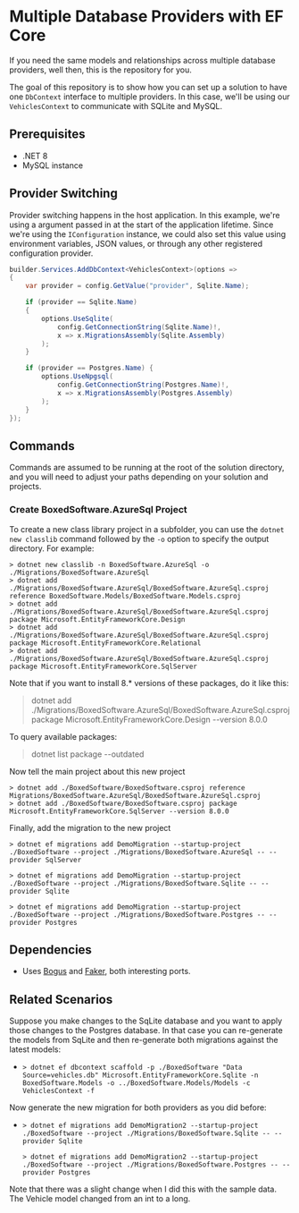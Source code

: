 # Multiple Database Providers with EF Core

If you need the same models and relationships across multiple database providers, well then, this is the repository for you.

The goal of this repository is to show how you can set up a solution to have one `DbContext` interface to multiple providers. In this case, we'll be using our `VehiclesContext` to communicate with SQLite and MySQL.

## Prerequisites

- .NET 8
- MySQL instance

## Provider Switching

Provider switching happens in the host application. In this example, we're using a argument passed in at the start of the application lifetime. Since we're using the `IConfiguration` instance, we could also set this value using environment variables, JSON values, or through any other registered configuration provider.

```csharp
builder.Services.AddDbContext<VehiclesContext>(options =>
{
    var provider = config.GetValue("provider", Sqlite.Name);

    if (provider == Sqlite.Name)
    {
        options.UseSqlite(
            config.GetConnectionString(Sqlite.Name)!,
            x => x.MigrationsAssembly(Sqlite.Assembly)
        );
    }

    if (provider == Postgres.Name) {
        options.UseNpgsql(
            config.GetConnectionString(Postgres.Name)!,
            x => x.MigrationsAssembly(Postgres.Assembly)
        );
    }
});
```

## Commands

Commands are assumed to be running at the root of the solution directory, and you will need to adjust your paths depending on your solution and projects.

### Create BoxedSoftware.AzureSql Project

To create a new class library project in a subfolder, you can use the `dotnet new classlib` command followed by the `-o` option to specify the output directory. For example:

```console
> dotnet new classlib -n BoxedSoftware.AzureSql -o ./Migrations/BoxedSoftware.AzureSql
> dotnet add ./Migrations/BoxedSoftware.AzureSql/BoxedSoftware.AzureSql.csproj reference BoxedSoftware.Models/BoxedSoftware.Models.csproj
> dotnet add ./Migrations/BoxedSoftware.AzureSql/BoxedSoftware.AzureSql.csproj package Microsoft.EntityFrameworkCore.Design
> dotnet add ./Migrations/BoxedSoftware.AzureSql/BoxedSoftware.AzureSql.csproj package Microsoft.EntityFrameworkCore.Relational
> dotnet add ./Migrations/BoxedSoftware.AzureSql/BoxedSoftware.AzureSql.csproj package Microsoft.EntityFrameworkCore.SqlServer
```

Note that if you want to install 8.* versions of these packages, do it like this:

 > dotnet add ./Migrations/BoxedSoftware.AzureSql/BoxedSoftware.AzureSql.csproj package Microsoft.EntityFrameworkCore.Design --version 8.0.0

To query available packages:

 > dotnet list package --outdated



Now tell the main project about this new project

```console
> dotnet add ./BoxedSoftware/BoxedSoftware.csproj reference Migrations/BoxedSoftware.AzureSql/BoxedSoftware.AzureSql.csproj
> dotnet add ./BoxedSoftware/BoxedSoftware.csproj package Microsoft.EntityFrameworkCore.SqlServer --version 8.0.0
```

Finally, add the migration to the new project

```console
> dotnet ef migrations add DemoMigration --startup-project ./BoxedSoftware --project ./Migrations/BoxedSoftware.AzureSql -- --provider SqlServer
```

```console
> dotnet ef migrations add DemoMigration --startup-project ./BoxedSoftware --project ./Migrations/BoxedSoftware.Sqlite -- --provider Sqlite

> dotnet ef migrations add DemoMigration --startup-project ./BoxedSoftware --project ./Migrations/BoxedSoftware.Postgres -- --provider Postgres
```

## Dependencies

- Uses [Bogus](https://github.com/bchavez/Bogus) and [Faker](https://github.com/Kuree/Faker.Net), both interesting ports.

## Related Scenarios

Suppose you make changes to the SqLite database and you want to apply those changes to the Postgres database. In that case you can re-generate the models from SqLite and then re-generate both migrations against the latest models:

- ```console
  > dotnet ef dbcontext scaffold -p ./BoxedSoftware "Data Source=vehicles.db" Microsoft.EntityFrameworkCore.Sqlite -n BoxedSoftware.Models -o ../BoxedSoftware.Models/Models -c VehiclesContext -f
  ```

Now generate the new migration for both providers as you did before:

- ```console
  > dotnet ef migrations add DemoMigration2 --startup-project ./BoxedSoftware --project ./Migrations/BoxedSoftware.Sqlite -- --provider Sqlite

  > dotnet ef migrations add DemoMigration2 --startup-project ./BoxedSoftware --project ./Migrations/BoxedSoftware.Postgres -- --provider Postgres
  ```

Note that there was a slight change when I did this with the sample data. The Vehicle model changed from an int to a long.
